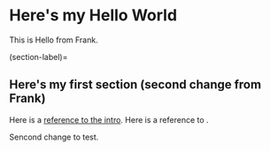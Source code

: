 # Here's my Hello World

This is Hello from Frank.

(section-label)=
## Here's my first section (second change from Frank)

Here is a [reference to the intro](intro.md). Here is a reference to [](section-label).

Sencond change to test.